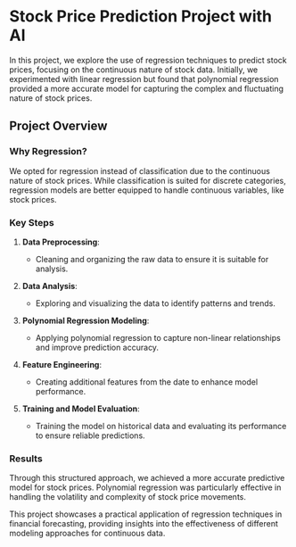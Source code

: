 # Stock Price Prediction Project with AI

In this project, we explore the use of regression techniques to predict stock prices, focusing on the continuous nature of stock data. Initially, we experimented with linear regression but found that polynomial regression provided a more accurate model for capturing the complex and fluctuating nature of stock prices.

## Project Overview

### Why Regression?
We opted for regression instead of classification due to the continuous nature of stock prices. While classification is suited for discrete categories, regression models are better equipped to handle continuous variables, like stock prices.

### Key Steps

1. **Data Preprocessing**: 
   - Cleaning and organizing the raw data to ensure it is suitable for analysis.

2. **Data Analysis**:
   - Exploring and visualizing the data to identify patterns and trends.

3. **Polynomial Regression Modeling**:
   - Applying polynomial regression to capture non-linear relationships and improve prediction accuracy.

4. **Feature Engineering**:
   - Creating additional features from the date to enhance model performance.

5. **Training and Model Evaluation**:
   - Training the model on historical data and evaluating its performance to ensure reliable predictions.

### Results
Through this structured approach, we achieved a more accurate predictive model for stock prices. Polynomial regression was particularly effective in handling the volatility and complexity of stock price movements.

This project showcases a practical application of regression techniques in financial forecasting, providing insights into the effectiveness of different modeling approaches for continuous data.

